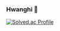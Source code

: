 ### Hwanghi 👋
[![Solved.ac Profile](http://mazassumnida.wtf/api/v2/generate_badge?boj=heeda512)](https://solved.ac/heeda512/)
<!--
**Hwanghi/Hwanghi** is a ✨ _special_ ✨ repository because its `README.md` (this file) appears on your GitHub profile.

Here are some ideas to get you started:

- 🔭 I’m currently working on ...
- 🌱 I’m currently learning ...
- 👯 I’m looking to collaborate on ...
- 🤔 I’m looking for help with ...
- 💬 Ask me about ...
- 📫 How to reach me: ...
- 😄 Pronouns: ...
- ⚡ Fun fact: ...
-->
